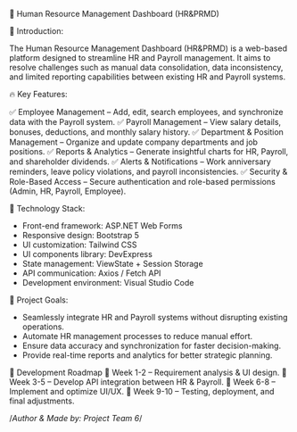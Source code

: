 🏢 Human Resource Management Dashboard (HR&PRMD)

📌 Introduction:

The Human Resource Management Dashboard (HR&PRMD) is a web-based platform designed to streamline HR and Payroll management. It aims to resolve challenges such as manual data consolidation, data inconsistency, and limited reporting capabilities between existing HR and Payroll systems.

🔥 Key Features:

✅ Employee Management – Add, edit, search employees, and synchronize data with the Payroll system.
✅ Payroll Management – View salary details, bonuses, deductions, and monthly salary history.
✅ Department & Position Management – Organize and update company departments and job positions.
✅ Reports & Analytics – Generate insightful charts for HR, Payroll, and shareholder dividends.
✅ Alerts & Notifications – Work anniversary reminders, leave policy violations, and payroll inconsistencies.
✅ Security & Role-Based Access – Secure authentication and role-based permissions (Admin, HR, Payroll, Employee).

🚀 Technology Stack:

- Front-end framework: ASP.NET Web Forms
- Responsive design: Bootstrap 5
- UI customization: Tailwind CSS
- UI components library: DevExpress
- State management: ViewState + Session Storage
- API communication: Axios / Fetch API
- Development environment: Visual Studio Code

🎯 Project Goals:

- Seamlessly integrate HR and Payroll systems without disrupting existing operations.
- Automate HR management processes to reduce manual effort.
- Ensure data accuracy and synchronization for faster decision-making.
- Provide real-time reports and analytics for better strategic planning.

📅 Development Roadmap
🔹 Week 1-2 – Requirement analysis & UI design.
🔹 Week 3-5 – Develop API integration between HR & Payroll.
🔹 Week 6-8 – Implement and optimize UI/UX.
🔹 Week 9-10 – Testing, deployment, and final adjustments.

/_Author & Made by: Project Team 6_/
